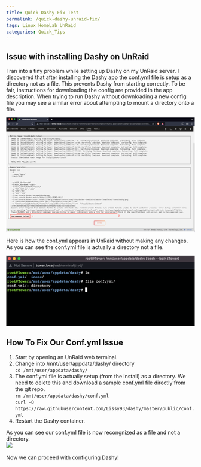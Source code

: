 ```yaml
---
title: Quick Dashy Fix Test
permalink: /quick-dashy-unraid-fix/
tags: Linux HomeLab UnRaid
categories: Quick_Tips
---
```


## Issue with installing Dashy on UnRaid
I ran into a tiny problem while setting up Dashy on my UnRaid server. I discovered that after installing the Dashy app the conf.yml file is setup as a directory not as a file. This prevents Dashy from starting correctly.  To be fair, instructions for downloading the config are provided in the app description.
When trying to run Dashy without downloading a new config file you may see a similar error about attempting to mount a directory onto a file.

![](/assets/images/unraid_dashy_error_1.png)

Here is how the conf.yml appears in UnRaid without making any changes. As you can see the conf.yml file is actually a directory not a file.

![](/assets/images/unraid_webterminal_1.png)  



## How To Fix Our Conf.yml Issue
1. Start by opening an UnRaid web terminal. 
2. Change into /mnt/user/appdata/dashy/ directory  
``` cd /mnt/user/appdata/dashy/ ```
3. The conf.yml file is actually setup (from the install) as a directory.  We need to delete this and download a sample conf.yml file directly from the git repo.  
``` rm /mnt/user/appdata/dashy/conf.yml ```  
``` curl -O https://raw.githubusercontent.com/Lissy93/dashy/master/public/conf.yml ```
4. Restart the Dashy container.

As you can see our conf.yml file is now recongnized as a file and not a directory.  
![](/assets/images/unraid_webterminal_2.png)  

Now we can proceed with configuring Dashy! 